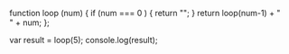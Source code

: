 
function loop (num) {
   if (num === 0 ) {
       return "";
}
       return loop(num-1) + "<br>" + num;
};

var result = loop(5);
console.log(result);
